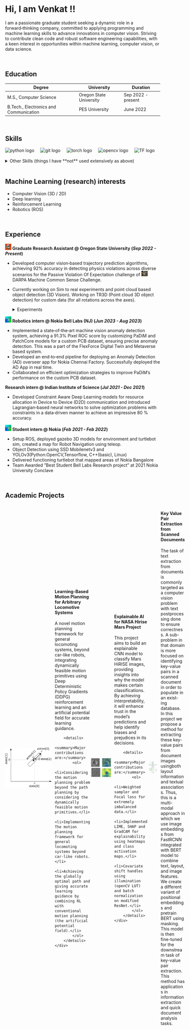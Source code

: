 # Hi, I am Venkat !!

I am a passionate graduate student seeking a dynamic role in a forward‑thinking company, committed to applying programming
and machine learning skills to advance innovations in computer vision. Striving to contribute clean code and robust software
engineering capabilities, with a keen interest in opportunities within machine learning, computer vision, or data science.

<br>

## Education

| Degree                          | University                                     | Duration         |
|---------------------------------|------------------------------------------------|------------------|
| M.S., Computer Science          | Oregon State University                       | Sep 2022 - present |
| B.Tech., Electronics and Communication | PES University                          | June 2022        |

<br>

## Skills

<div align="left">
  <img src="https://cdn.jsdelivr.net/gh/devicons/devicon/icons/python/python-original.svg" height="40" alt="python logo"  />
  <img width="12" />
  <img src="https://cdn.jsdelivr.net/gh/devicons/devicon/icons/git/git-original.svg" height="40" alt="git logo"  />
  <img width="12" />
  <img src="https://cdn.jsdelivr.net/gh/devicons/devicon/icons/pytorch/pytorch-original.svg" height="40" alt="torch logo"  />
  <img width="12" />
  <img src="https://cdn.jsdelivr.net/gh/devicons/devicon/icons/opencv/opencv-original.svg" height="40" alt="opencv logo"  />
  <img width="12" />
  <img src="https://cdn.jsdelivr.net/gh/devicons/devicon/icons/tensorflow/tensorflow-original.svg" height="40" alt="TF logo"  />

</div>
<br>
<details markdown="1">
<summary>Other Skills (things I have **not** used extensively as above)</summary>

- C++
- Docker
- MLFlow
- ROS
- Unity
- OpenAI Gym
- Postgres
    
</details>
<br>



## Machine Learning (research) interests

- Computer Vision (3D / 2D)
- Deep learning
- Reinforcement Learning
- Robotics (ROS)

<br>

## Experience

**<a><img src="./assets/img/osu.png" alt="OSU" width="20"></a> Graduate Research Assistant @ Oregon State University (_Sep 2022 - Present_)**

- Developed computer vision‑based trajectory prediction algorithms, achieving 92% accuracy in detecting physics violations across diverse scenarios for the Passive Violation Of Expectation challenge of <a href="https://www.machinecommonsense.com/"> <img src="./assets/img/mcs.png" alt="MCS" width="20"> </a> DARPA Machine Common Sense Challenge.
- Currently working on Sim to real experiments and point cloud based object detection (3D Vision). Working on TR3D (Point cloud 3D object detection) for custom data (for all rotations across the axes).

  <details markdown="1">
    <summary>Experiments</summary>
    
      - Research focused on capturing inter‑object and object‑environment interactions at long ranges, exploring 3D and point cloud versions.
      - Leveraged the Region Proposal Interaction Network to enhance model performance, yielding remarkable results on our custom MCS DARPA dataset
      - Used Motion Indeterminacy diffusion model for diverse trajectory prediction for intuitive physics experiments.
    
  </details>


**<a><img src="./assets/img/nokia.png" alt="nookia" width="20"></a> Robotics intern @ Nokia Bell Labs (NJ) (_Jun 2023 - Aug 2023_)**
- Implemented a state‑of‑the‑art machine vision anomaly detection system, achieving a 91.3% Pixel ROC score by customizing
PaDiM and PatchCore models for a custom PCB dataset, ensuring precise anomaly detection. This was a part of the FlexForce
Digital Twin and Metaverse based system.
- Developed an end‑to‑end pipeline for deploying an Anomaly Detection (AD) overseer app for Nokia Chennai Factory.
Successfully deployed the AD App in real time.
- Collaborated on efficient optimization strategies to improve PaDiM’s performance on the custom PCB dataset.

**Research intern @ Indian Institute of Science (_Jul 2021 - Dec 2021_)**
- Developed Constraint Aware Deep Learning models for resource allocation in Device to Device (D2D) communication and
introduced Lagrangian‑based neural networks to solve optimization problems with constraints in a data‑driven manner to
achieve an impressive 80 % accuracy.

**<a><img src="./assets/img/nokia.png" alt="nookia" width="20"></a> Student intern @ Nokia (_Feb 2021 - Feb 2022_)**
- Setup ROS, deployed gazebo 3D models for environment and turtlebot sim, created a map for Robot Navigation using teleop.
- Object Detection using SSD Mobilenetv3 and YOLOv3(Python:OpenCV,Tensorflow, C++(basic), Linux)
- Delivered functioning turtlebot that mapped areas of Nokia Bangalore
- Team Awarded ”Best Student Bell Labs Research project” at 2021 Nokia University Conclave

<br>

## Academic Projects

<div style="display:flex; align-items: center;">
    <img src="./assets/img/rob_proj.png" alt="Image" width="30" style="width:30%; margin-right: 10px;">
    <div style="width:70%;">
        <h4>Learning-Based Motion Planning for Arbitrary Locomotive Systems</h4>
        <p>A novel motion planning framework for general locomoting systems, beyond car-like robots, integrating dynamically feasible motion primitives using Deep Deterministic Policy Gradients (DDPG) reinforcement learning and an artificial potential field for accurate learning guidance.</p>
        
        <details>
            <summary>Major contributions are:</summary>
            <ol>
                <li>Considering the motion planning problem beyond the path planning by considering the dynamically feasible motion primitives.</li>
                <li>Implementing The motion planning framework for general locomoting systems beyond car-like robots.</li>
                <li>Achieving the globally optimal path and giving accurate learning guidance by combining RL with conventional motion planning (the artificial potential field).</li>
            </ol>
        </details>
    </div>
</div>

<br>


<div style="display:flex; align-items: center;">
    <img src="./assets/img/mars.png" alt="Image" width="30" style="width:30%; margin-right: 10px;">
    <div style="width:70%;">
        <h4>Explainable AI for NASA Hirise Mars Project</h4>
        <p>This project aims to build an explainable CNN model to classify Mars HiRISE images,
providing insights into why the model makes certain classifications. By achieving interpretability, it will enhance trust in the
model’s predictions and help identify biases and prejudices in its decisions.</p>
        
        <details>
            <summary>Major contributions are:</summary>
            <ol>
                <li>Weighted sampler and Focal loss for extremely imbalanced data.</li>
                <li>Implemented LIME, SHAP and GradCAM for explainability using heatmaps and class activation maps.</li>
                <li>Covariate shift handles using illumination (openCV LUT) and batch normalization on modified ResNet.</li>
            </ol>
        </details>
    </div>
</div>

<br>

<div style="display:flex; align-items: center;">
    <img src="./assets/img/document_multimodal.gif" alt="Image" width="700" style="width:30%; margin-right: 10px;">
    <div style="width:70%;">
        <h4>Key Value Pair Extraction from Scanned Documents</h4>
        <p>The task of text extraction from documents is commonly targeted as a computer vision problem with text postprocessing done to ensure correctness. A sub-problem in that domain is more focused on identifying key-value pairs in a scanned document in order to populate in an exist-
ing database. In this project we propose a method for extracting these key-value pairs from document images usingboth layout information and textual associations. Thus, this is a multi-modal approach in which we use image embeddings from FastRCNN integrated with BERT model to combine text, layout, and image features. We create a different variant of positional embeddings and pretrain BERT using masking. This model is then fine-tuned for the downstream task of key-value pair extraction. This method has applications in information extraction and quick document analysis tasks.</p>   
    </div>
</div>


